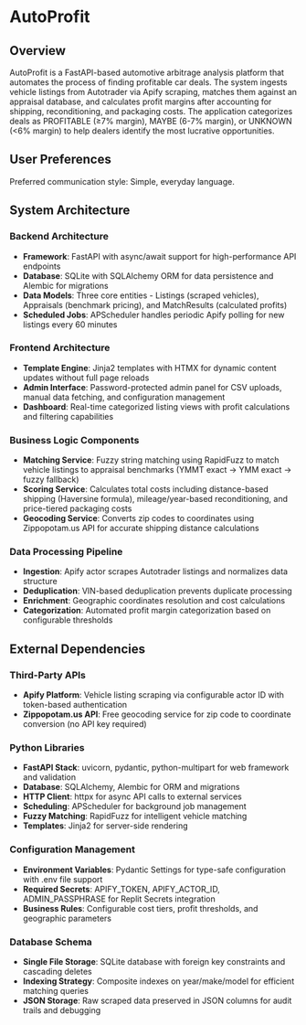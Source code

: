 # AutoProfit

## Overview
AutoProfit is a FastAPI-based automotive arbitrage analysis platform that automates the process of finding profitable car deals. The system ingests vehicle listings from Autotrader via Apify scraping, matches them against an appraisal database, and calculates profit margins after accounting for shipping, reconditioning, and packaging costs. The application categorizes deals as PROFITABLE (≥7% margin), MAYBE (6-7% margin), or UNKNOWN (<6% margin) to help dealers identify the most lucrative opportunities.

## User Preferences
Preferred communication style: Simple, everyday language.

## System Architecture

### Backend Architecture
- **Framework**: FastAPI with async/await support for high-performance API endpoints
- **Database**: SQLite with SQLAlchemy ORM for data persistence and Alembic for migrations
- **Data Models**: Three core entities - Listings (scraped vehicles), Appraisals (benchmark pricing), and MatchResults (calculated profits)
- **Scheduled Jobs**: APScheduler handles periodic Apify polling for new listings every 60 minutes

### Frontend Architecture  
- **Template Engine**: Jinja2 templates with HTMX for dynamic content updates without full page reloads
- **Admin Interface**: Password-protected admin panel for CSV uploads, manual data fetching, and configuration management
- **Dashboard**: Real-time categorized listing views with profit calculations and filtering capabilities

### Business Logic Components
- **Matching Service**: Fuzzy string matching using RapidFuzz to match vehicle listings to appraisal benchmarks (YMMT exact → YMM exact → fuzzy fallback)
- **Scoring Service**: Calculates total costs including distance-based shipping (Haversine formula), mileage/year-based reconditioning, and price-tiered packaging costs
- **Geocoding Service**: Converts zip codes to coordinates using Zippopotam.us API for accurate shipping distance calculations

### Data Processing Pipeline
- **Ingestion**: Apify actor scrapes Autotrader listings and normalizes data structure
- **Deduplication**: VIN-based deduplication prevents duplicate processing
- **Enrichment**: Geographic coordinates resolution and cost calculations
- **Categorization**: Automated profit margin categorization based on configurable thresholds

## External Dependencies

### Third-Party APIs
- **Apify Platform**: Vehicle listing scraping via configurable actor ID with token-based authentication
- **Zippopotam.us API**: Free geocoding service for zip code to coordinate conversion (no API key required)

### Python Libraries
- **FastAPI Stack**: uvicorn, pydantic, python-multipart for web framework and validation
- **Database**: SQLAlchemy, Alembic for ORM and migrations
- **HTTP Client**: httpx for async API calls to external services
- **Scheduling**: APScheduler for background job management
- **Fuzzy Matching**: RapidFuzz for intelligent vehicle matching
- **Templates**: Jinja2 for server-side rendering

### Configuration Management
- **Environment Variables**: Pydantic Settings for type-safe configuration with .env file support
- **Required Secrets**: APIFY_TOKEN, APIFY_ACTOR_ID, ADMIN_PASSPHRASE for Replit Secrets integration
- **Business Rules**: Configurable cost tiers, profit thresholds, and geographic parameters

### Database Schema
- **Single File Storage**: SQLite database with foreign key constraints and cascading deletes
- **Indexing Strategy**: Composite indexes on year/make/model for efficient matching queries
- **JSON Storage**: Raw scraped data preserved in JSON columns for audit trails and debugging
